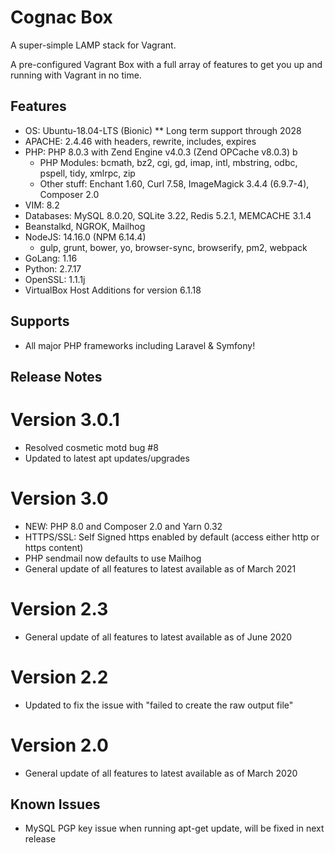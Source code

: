 # Cognac Box

A super-simple LAMP stack for Vagrant.

A pre-configured Vagrant Box with a full array of features to get you up and running with Vagrant in no time.

## Features

* OS: Ubuntu-18.04-LTS (Bionic) ** Long term support through 2028
* APACHE: 2.4.46 with headers, rewrite, includes, expires
* PHP: PHP 8.0.3 with Zend Engine v4.0.3 (Zend OPCache v8.0.3) b
  * PHP Modules: bcmath, bz2, cgi, gd, imap, intl, mbstring, odbc, pspell, tidy, xmlrpc, zip
  * Other stuff: Enchant 1.60, Curl 7.58, ImageMagick 3.4.4 (6.9.7-4), Composer 2.0
* VIM: 8.2
* Databases: MySQL 8.0.20, SQLite 3.22, Redis 5.2.1, MEMCACHE 3.1.4
* Beanstalkd, NGROK,  Mailhog
* NodeJS: 14.16.0 (NPM 6.14.4)
  * gulp, grunt, bower, yo, browser-sync, browserify, pm2, webpack
* GoLang: 1.16
* Python: 2.7.17
* OpenSSL: 1.1.1j
* VirtualBox Host Additions for version 6.1.18


## Supports
* All major PHP frameworks including Laravel & Symfony!


## Release Notes

# Version 3.0.1
* Resolved cosmetic motd bug #8
* Updated to latest apt updates/upgrades

# Version 3.0
* NEW: PHP 8.0 and Composer 2.0 and Yarn 0.32
* HTTPS/SSL: Self Signed https enabled by default (access either http or https content)
* PHP sendmail now defaults to use Mailhog 
* General update of all features to latest available as of March 2021

# Version 2.3
* General update of all features to latest available as of June 2020

# Version 2.2
* Updated to fix the issue with "failed to create the raw output file"

# Version 2.0
* General update of all features to latest available as of March 2020

## Known Issues
* MySQL PGP key issue when running apt-get update, will be fixed in next release